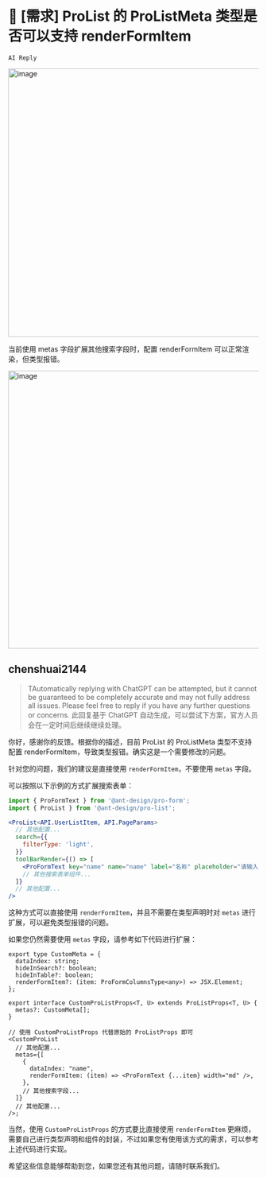 # 👑 [需求] ProList 的 ProListMeta 类型是否可以支持 renderFormItem

`AI Reply`

<img width="540" alt="image" src="https://user-images.githubusercontent.com/12508042/228479394-eed5dd40-0618-4a09-bd73-4ccf54802a04.png">

当前使用 metas 字段扩展其他搜索字段时，配置 renderFormItem 可以正常渲染，但类型报错。

<img width="559" alt="image" src="https://user-images.githubusercontent.com/12508042/228479707-53603c8f-9cc2-4115-a40b-92b0663b982c.png">

## chenshuai2144

> TAutomatically replying with ChatGPT can be attempted, but it cannot be guaranteed to be completely accurate and may not fully address all issues. Please feel free to reply if you have any further questions or concerns.
> 此回复基于 ChatGPT 自动生成，可以尝试下方案，官方人员会在一定时间后继续继续处理。

你好，感谢你的反馈。根据你的描述，目前 ProList 的 ProListMeta 类型不支持配置 renderFormItem，导致类型报错。确实这是一个需要修改的问题。

针对您的问题，我们的建议是直接使用 `renderFormItem`，不要使用 `metas` 字段。

可以按照以下示例的方式扩展搜索表单：

```jsx
import { ProFormText } from '@ant-design/pro-form';
import { ProList } from '@ant-design/pro-list';

<ProList<API.UserListItem, API.PageParams>
  // 其他配置...
  search={{
    filterType: 'light',
  }}
  toolBarRender={() => [
    <ProFormText key="name" name="name" label="名称" placeholder="请输入名称" />,
    // 其他搜索表单组件...
  ]}
  // 其他配置...
/>
```

这种方式可以直接使用 `renderFormItem`，并且不需要在类型声明时对 `metas` 进行扩展，可以避免类型报错的问题。

如果您仍然需要使用 `metas` 字段，请参考如下代码进行扩展：

```tsx
export type CustomMeta = {
  dataIndex: string;
  hideInSearch?: boolean;
  hideInTable?: boolean;
  renderFormItem?: (item: ProFormColumnsType<any>) => JSX.Element;
};

export interface CustomProListProps<T, U> extends ProListProps<T, U> {
  metas?: CustomMeta[];
}

// 使用 CustomProListProps 代替原始的 ProListProps 即可
<CustomProList
  // 其他配置...
  metas={[
    {
      dataIndex: "name",
      renderFormItem: (item) => <ProFormText {...item} width="md" />,
    },
    // 其他搜索字段...
  ]}
  // 其他配置...
/>;
```

当然，使用 `CustomProListProps` 的方式要比直接使用 `renderFormItem` 更麻烦，需要自己进行类型声明和组件的封装，不过如果您有使用该方式的需求，可以参考上述代码进行实现。

希望这些信息能够帮助到您，如果您还有其他问题，请随时联系我们。
